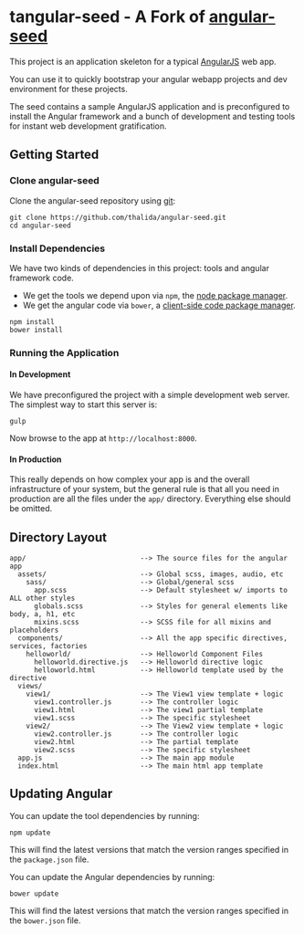 # tangular-seed - A Fork of [angular-seed](https://github.com/angular/angular-seed)

This project is an application skeleton for a typical [AngularJS](http://angularjs.org/) web app.

You can use it to quickly bootstrap your angular webapp projects and dev environment for these projects.

The seed contains a sample AngularJS application and is preconfigured to install the Angular framework and a bunch of development and testing tools for instant web development gratification.

## Getting Started

### Clone angular-seed

Clone the angular-seed repository using [git][git]:

```
git clone https://github.com/thalida/angular-seed.git
cd angular-seed
```

### Install Dependencies

We have two kinds of dependencies in this project: tools and angular framework code.

* We get the tools we depend upon via `npm`, the [node package manager][npm].
* We get the angular code via `bower`, a [client-side code package manager][bower].

```
npm install
bower install
```

### Running the Application

#### In Development
We have preconfigured the project with a simple development web server.  The simplest way to start this server is:

```
gulp
```

Now browse to the app at `http://localhost:8000`.

#### In Production

This really depends on how complex your app is and the overall infrastructure of your system, but the general rule is that all you need in production are all the files under the `app/` directory. Everything else should be omitted.

## Directory Layout

```
app/                            --> The source files for the angular app
  assets/                       --> Global scss, images, audio, etc
    sass/                       --> Global/general scss
      app.scss                  --> Default stylesheet w/ imports to ALL other styles
      globals.scss              --> Styles for general elements like body, a, h1, etc
      mixins.scss               --> SCSS file for all mixins and placeholders
  components/                   --> All the app specific directives, services, factories
    helloworld/                 --> Helloworld Component Files
      helloworld.directive.js   --> Helloworld directive logic
      helloworld.html           --> Helloworld template used by the directive
  views/
    view1/                      --> The View1 view template + logic
      view1.controller.js       --> The controller logic
      view1.html                --> The view1 partial template
      view1.scss                --> The specific stylesheet
    view2/                      --> The View2 view template + logic
      view2.controller.js       --> The controller logic
      view2.html                --> The partial template
      view2.scss                --> The specific stylesheet
  app.js                        --> The main app module
  index.html                    --> The main html app template
```

## Updating Angular

You can update the tool dependencies by running:

```
npm update
```

This will find the latest versions that match the version ranges specified in the `package.json` file.

You can update the Angular dependencies by running:

```
bower update
```

This will find the latest versions that match the version ranges specified in the `bower.json` file.

[git]: http://git-scm.com/
[bower]: http://bower.io
[npm]: https://www.npmjs.org/
[node]: http://nodejs.org
[protractor]: https://github.com/angular/protractor
[jasmine]: http://jasmine.github.io
[karma]: http://karma-runner.github.io
[travis]: https://travis-ci.org/
[http-server]: https://github.com/nodeapps/http-server

